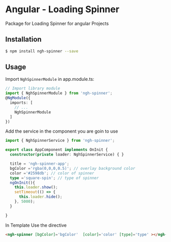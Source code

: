 # Angular - Loading Spinner
Package for Loading Spinner for angular Projects
## Installation
```bash
$ npm install ngh-spinner --save
```
## Usage

Import `NghSpinnerModule` in app.module.ts:
```typescript
// Import library module
import { NghSpinnerModule } from 'ngh-spinner';
@NgModule({
  imports: [
    // ...
    NghSpinnerModule
  ]
})
```
Add the service in the component you are goin to use
```typescript
import { NghSpinnerService } from 'ngh-spinner';

export class AppComponent implements OnInit {
  constructor(private loader: NghSpinnerService) { }

  title = 'ngh-spinner-app'; 
  bgColor ='rgba(0,0,0,0.5)'; // overlay background color
  color ='#2598db'; // color of spinner
  type ='square-spin'; // type of spinner
  ngOnInit(){
    this.loader.show();
    setTimeout(() => {
      this.loader.hide();
    }, 5000);
  }

}

```
In Template Use the directive
```html
<ngh-spinner [bgColor]='bgColor'  [color]='color' [type]='type' ></ngh-spinner>
```

